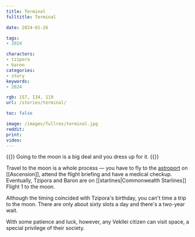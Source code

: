```yaml
---
title: Terminal
fulltitle: Terminal

date: 2024-01-26

tags:
- 2024

characters:
- tzipora
- baron
categories:
- story
keywords:
- 2024

rgb: 157, 134, 119
url: /stories/terminal/

toc: false

image: /images/fullres/terminal.jpg
reddit:
print:
video:
---
```

{{<note caption>}}
Going to the moon is a big deal and you dress up for it.
{{</note>}}

Travel to the moon is a whole process — you have to fly to the [astroport](/astroport/) on [[Ascension]], attend the flight briefing and have a medical checkup. Eventually, Tzipora and Baron are on [[starlines|Commonwealth Starlines]] Flight 1 to the moon.

Although the timing coincided with Tzipora's birthday, you can't time a trip to the moon. There are only about sixty slots a day and there's a two-year wait.

With some patience and luck, however, any Vekllei citizen can visit space, a special privilege of their society.